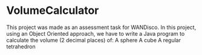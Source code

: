 # VolumeCalculator
This project was made as an assessment task for WANDisco.
In this project, using an Object Oriented approach, we have to write a Java program to calculate the volume (2 decimal places) of:
A sphere
A cube
A regular tetrahedron
